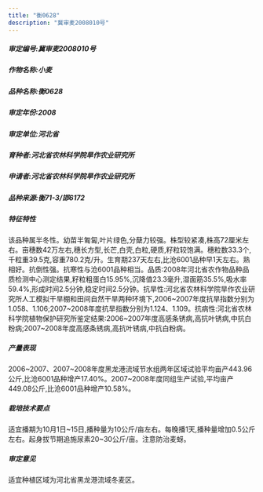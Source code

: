 ```yaml
---
title: "衡0628"
description: "冀审麦2008010号"
---
```

##### 审定编号:冀审麦2008010号

##### 作物名称:小麦

##### 品种名称:衡0628

##### 审定年份:2008

##### 审定单位:河北省

##### 育种者:河北省农林科学院旱作农业研究所

##### 申请者:河北省农林科学院旱作农业研究所

##### 品种来源:衡71-3/邯6172

##### 特征特性
该品种属半冬性。幼苗半匍匐,叶片绿色,分蘖力较强。株型较紧凑,株高72厘米左右。亩穗数42万左右,穗长方型,长芒,白壳,白粒,硬质,籽粒较饱满。穗粒数33.3个,千粒重39.5克,容重780.2克/升。生育期237天左右,比沧6001品种早1天左右。熟相好。抗倒性强。抗寒性与沧6001品种相当。品质:2008年河北省农作物品种品质检测中心测定结果,籽粒粗蛋白15.95%,沉降值23.3毫升,湿面筋35.5%,吸水率59.4%,形成时间2.5分钟,稳定时间2.5分钟。抗旱性:河北省农林科学院旱作农业研究所人工模拟干旱棚和田间自然干旱两种环境下,2006~2007年度抗旱指数分别为1.058、1.106;2007~2008年度抗旱指数分别为1.124、1.109。抗病性:河北省农林科学院植物保护研究所鉴定结果:2006~2007年度高感条锈病,高抗叶锈病,中抗白粉病;2007~2008年度高感条锈病,高抗叶锈病,中抗白粉病。

##### 产量表现
2006~2007、2007~2008年度黑龙港流域节水组两年区域试验平均亩产443.96公斤,比沧6001品种增产17.40%。2007~2008年度同组生产试验,平均亩产449.08公斤,比沧6001品种增产10.58%。

##### 栽培技术要点
适宜播期为10月1日~15日,播种量为10公斤/亩左右。每晚播1天,播种量增加0.5公斤左右。起身拔节期追施尿素20~30公斤/亩。注意防治麦蚜。

##### 审定意见
适宜种植区域为河北省黑龙港流域冬麦区。

